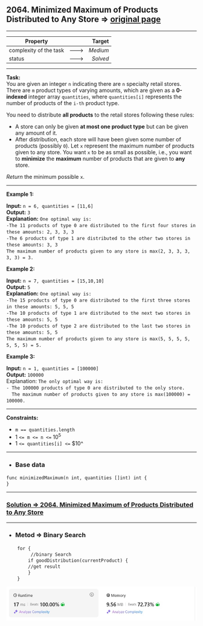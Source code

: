 ## 2064. Minimized Maximum of Products Distributed to Any Store => [original page](https://leetcode.com/problems/minimized-maximum-of-products-distributed-to-any-store/description/ "https://leetcode.com/problems/minimized-maximum-of-products-distributed-to-any-store/description/")

---
| Property               |      |   Target |
|------------------------|:----:|---------:|
| complexity of the task | ---> | _Medium_ |
| status                 | ---> | _Solved_ |

---
**Task:**  
You are given an integer `n` indicating there are `n` specialty retail stores. There are `m` product types of varying amounts, which are given as a **0-indexed** integer array `quantities`, where `quantities[i]` represents the number of products of the `i-th` product type.

You need to distribute **all products** to the retail stores following these rules:

   * A store can only be given **at most one product type** but can be given any amount of it.
   * After distribution, each store will have been given some number of products (possibly `0`). Let `x` represent the maximum number of products given to any store. You want `x` to be as small as possible, i.e., you want to **minimize** the **maximum** number of products that are given to **any** store.

*Return* the minimum possible `x`.  

---
**Example 1:**

**Input:** `n = 6, quantities = [11,6]`  
**Output:** `3`  
**Explanation:** `One optimal way is:`  
`-The 11 products of type 0 are distributed to the first four stores in these amounts: 2, 3, 3, 3`  
`-The 6 products of type 1 are distributed to the other two stores in these amounts: 3, 3`  
`The maximum number of products given to any store is max(2, 3, 3, 3, 3, 3) = 3.`  

**Example 2:**

**Input:** `n = 7, quantities = [15,10,10]`  
**Output:** `5`  
**Explanation:** `One optimal way is:`  
`-The 15 products of type 0 are distributed to the first three stores in these amounts: 5, 5, 5`  
`-The 10 products of type 1 are distributed to the next two stores in these amounts: 5, 5`  
`-The 10 products of type 2 are distributed to the last two stores in these amounts: 5, 5`  
`The maximum number of products given to any store is max(5, 5, 5, 5, 5, 5, 5) = 5.`

**Example 3:**

**Input:** `n = 1, quantities = [100000]`  
**Output:** `100000`  
Explanation: `The only optimal way is:`  
`- The 100000 products of type 0 are distributed to the only store.`  
`  The maximum number of products given to any store is max(100000) = 100000.`  

---
**Constraints:**  
   * `m == quantities.length`
   * $1$ `<= m <= n <=` $10^5$
   * $1$ `<= quantities[i] <=` $10^

---
* ### Base data

```Golang
func minimizedMaximum(n int, quantities []int) int {
}
```

---
### [Solution => 2064. Minimized Maximum of Products Distributed to Any Store](https://github.com/Ekvo/Leetcode-problems/blob/main/Leetcode-Problems-List/2064-Minimized-Maximum-of-Products-Distributed-to-Any-Store/minimizedMaximumProductsDistributedAnyStore.go "https://github.com/Ekvo/Leetcode-problems/blob/main/Leetcode-Problems-List/2064-Minimized-Maximum-of-Products-Distributed-to-Any-Store/minimizedMaximumProductsDistributedAnyStore.go")

---
* ### Metod => Binary Search
```Golang
    for {
         //binary Search
	    if goodDistribution(currentProduct) {
		//get result	
        }   		
    }

```
![submit](https://github.com/Ekvo/Leetcode-problems/blob/main/Leetcode-Problems-Submit-Screenshots/2064_Minimized_Maximum_of_Products_Distributed_to_Any_Store.jpg)
